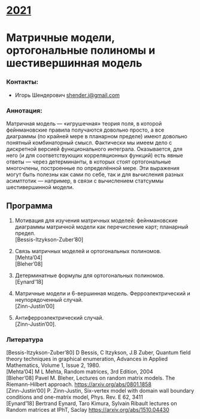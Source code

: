 # [__2021__](./README.md)

# Матричные модели, ортогональные полиномы и шестивершинная модель

### Контакты:
* Игорь Шендерович <shender.i@gmail.com>

### Аннотация:  
Матричная модель — «игрушечная» теория поля, в которой фейнмановские правила получаются довольно просто, а все диаграммы (по крайней мере в планарном пределе) имеют довольно понятный комбинаторный смысл. Фактически мы имеем дело с дискретной версией функционального интеграла. Оказывается, для него (и для соответствующих корреляционных функций) есть явные ответы — через детерминанты, в которых стоят ортогональные многочлены, построенные по определённой мере. Эти выражения могут быть полезны как сами по себе, так и для вычисления разных асимптотик — например, в связи с вычислением статсуммы шестивершинной модели.

## Программа

1. Мотивация для изучения матричных моделей: фейнмановские диаграммы матричной модели как перечисление карт; планарный предел.   
[Bessis-Itzykson-Zuber’80]   

2. Связь матричных моделей и ортогональных полиномов.  
[Mehta’04]  
[Bleher’08]  

3. Детерминатные формулы для ортогональных полиномов.  
[Eynard'18]   

4. Матричные модели и 6-вершинная модель. Ферроэлектрический и неупорядоченный случай.  
[Zinn-Justin’00]    

5. Антиферроэлектрический случай.  
[Zinn-Justin’00].  

### Литература  
[Bessis-Itzykson-Zuber’80] D Bessis, C Itzykson, J.B Zuber, Quantum field theory techniques in graphical enumeration, Advances in Applied Mathematics, Volume 1, Issue 2, 1980.  
[Mehta’04] M L Mehta, Random matrices, 3rd Edition, 2004  
[Bleher’08] Pavel M. Bleher, Lectures on random matrix models. The Riemann-Hilbert approach. <https://arxiv.org/abs/0801.1858>  
[Zinn-Justin’00]  P. Zinn-Justin, Six-vertex model with domain wall boundary conditions and one-matrix model, Phys. Rev. E 62, 3411  
[Eynard’18] Bertrand Eynard, Taro Kimura, Sylvain Ribault lectures on Random matrices at IPhT, Saclay <https://arxiv.org/abs/1510.04430>  
